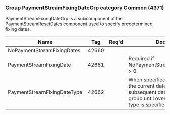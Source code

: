 ### Group PaymentStreamFixingDateGrp category Common (4371)

PaymentStreamFixingDateGrp is a subcomponent of the PaymentStreamResetDates component used to specify predetermined fixing dates.

| Name                        | Tag   | Req'd | Documentation                                                                                                                               |
|-----------------------------|-------|----------|-------------------------------------------------------------------------------------------------------------------------------|
| NoPaymentStreamFixingDates  | 42660 |       |                                                                                                                                |
| PaymentStreamFixingDate     | 42661 |       | Required if NoPaymentStreamFixingDates(42660) > 0.                                                                                                               |
| PaymentStreamFixingDateType | 42662 |       | When specified it applies not only to the current date instance but to all subsequent date instances in the group until overridden when a new type is specified. |

